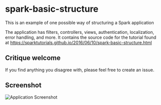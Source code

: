 # spark-basic-structure
This is an example of one possible way of structuring a Spark application

The application has filters, controllers, views, authentication, localization, error handling, and more. 
It contains the source code for the tutorial found at https://sparktutorials.github.io/2016/06/10/spark-basic-structure.html

## Critique welcome
If you find anything you disagree with, please feel free to create an issue.

## Screenshot
![Application Screenshot](https://sparktutorials.github.io/img/posts/sparkBasicStructure/screenshot.png)
